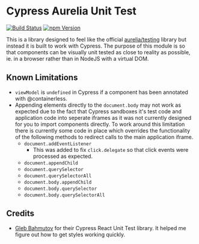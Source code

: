 # Cypress Aurelia Unit Test

[![Build Status](https://travis-ci.org/silbinarywolf/cypress-aurelia-unit-test.svg?branch=master)](https://travis-ci.org/silbinarywolf/cypress-aurelia-unit-test)
[![npm Version](https://img.shields.io/npm/v/cypress-aurelia-unit-test.svg)](https://www.npmjs.com/package/cypress-aurelia-unit-test)

This is a library designed to feel like the official [aurelia/testing](https://github.com/aurelia/testing) library but instead it is built to work with Cypress.
The purpose of this module is so that components can be visually unit tested as close to reality as possible, ie. in a browser rather than in NodeJS with a virtual DOM.

## Known Limitations

- `viewModel` is `undefined` in Cypress if a component has been annotated with @containerless.
- Appending elements directly to the `document.body` may not work as expected due to the fact that Cypress sandboxes it's test code and application code into seperate iframes as it was not currently designed for you to import components directly. To work around this limitation there is currently some code in place which overrides the functionality of the following methods to redirect calls to the main application iframe.
  - `document.addEventListener`
    - This was added to fix `click.delegate` so that click events were processed as expected.
  - `document.appendChild`
  - `document.querySelector`
  - `document.querySelectorAll`
  - `document.body.appendChild`
  - `document.body.querySelector`
  - `document.body.querySelectorAll`

## Credits

- [Gleb Bahmutov](https://github.com/bahmutov/cypress-react-unit-test) for their Cypress React Unit Test library. It helped me figure out how to get styles working quickly.
